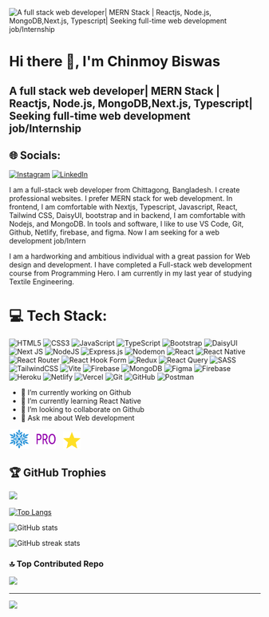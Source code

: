 ![A full stack web developer| MERN Stack | Reactjs, Node.js, MongoDB,Next.js, Typescript| Seeking full-time web development job/Internship](https://media.licdn.com/dms/image/v2/D5616AQGgUAkiU8aAww/profile-displaybackgroundimage-shrink_350_1400/profile-displaybackgroundimage-shrink_350_1400/0/1724934184863?e=1742428800&v=beta&t=JInaM5jhXMAW2rgXUXqHDpK_WPa5BOZn8d33AtyGYPQ)
# Hi there 👋, I'm Chinmoy Biswas
## A full stack web developer| MERN Stack | Reactjs, Node.js, MongoDB,Next.js, Typescript| Seeking full-time web development job/Internship

## 🌐 Socials:
[![Instagram](https://img.shields.io/badge/Instagram-%23E4405F.svg?logo=Instagram&logoColor=white)](https://instagram.com/chinmoybiswas337) [![LinkedIn](https://img.shields.io/badge/LinkedIn-%230077B5.svg?logo=linkedin&logoColor=white)](https://linkedin.com/in/chinmoy-biswas-web-developer) 


I am a full-stack web developer from Chittagong, Bangladesh. I create professional websites. I prefer MERN stack for web development. In frontend, I am comfortable with Nextjs, Typescript, Javascript, React, Tailwind CSS, DaisyUI, bootstrap and in backend, I am comfortable with Nodejs, and MongoDB. In tools and software, I like to use VS Code, Git, Github, Netlify, firebase, and figma. Now I am seeking for a web development job/Intern

I am a hardworking and ambitious individual with a great passion for Web design and development. I have completed a Full-stack web development course from Programming Hero. I am currently in my last year of studying Textile Engineering.



# 💻 Tech Stack:
![HTML5](https://img.shields.io/badge/html5-%23E34F26.svg?style=for-the-badge&logo=html5&logoColor=white) ![CSS3](https://img.shields.io/badge/css3-%231572B6.svg?style=for-the-badge&logo=css3&logoColor=white) ![JavaScript](https://img.shields.io/badge/javascript-%23323330.svg?style=for-the-badge&logo=javascript&logoColor=%23F7DF1E) ![TypeScript](https://img.shields.io/badge/typescript-%23007ACC.svg?style=for-the-badge&logo=typescript&logoColor=white) ![Bootstrap](https://img.shields.io/badge/bootstrap-%238511FA.svg?style=for-the-badge&logo=bootstrap&logoColor=white) ![DaisyUI](https://img.shields.io/badge/daisyui-5A0EF8?style=for-the-badge&logo=daisyui&logoColor=white) ![Next JS](https://img.shields.io/badge/Next-black?style=for-the-badge&logo=next.js&logoColor=white) ![NodeJS](https://img.shields.io/badge/node.js-6DA55F?style=for-the-badge&logo=node.js&logoColor=white) ![Express.js](https://img.shields.io/badge/express.js-%23404d59.svg?style=for-the-badge&logo=express&logoColor=%2361DAFB) ![Nodemon](https://img.shields.io/badge/NODEMON-%23323330.svg?style=for-the-badge&logo=nodemon&logoColor=%BBDEAD) ![React](https://img.shields.io/badge/react-%2320232a.svg?style=for-the-badge&logo=react&logoColor=%2361DAFB) ![React Native](https://img.shields.io/badge/react_native-%2320232a.svg?style=for-the-badge&logo=react&logoColor=%2361DAFB) ![React Router](https://img.shields.io/badge/React_Router-CA4245?style=for-the-badge&logo=react-router&logoColor=white) ![React Hook Form](https://img.shields.io/badge/React%20Hook%20Form-%23EC5990.svg?style=for-the-badge&logo=reacthookform&logoColor=white) ![Redux](https://img.shields.io/badge/redux-%23593d88.svg?style=for-the-badge&logo=redux&logoColor=white) ![React Query](https://img.shields.io/badge/-React%20Query-FF4154?style=for-the-badge&logo=react%20query&logoColor=white) ![SASS](https://img.shields.io/badge/SASS-hotpink.svg?style=for-the-badge&logo=SASS&logoColor=white) ![TailwindCSS](https://img.shields.io/badge/tailwindcss-%2338B2AC.svg?style=for-the-badge&logo=tailwind-css&logoColor=white) ![Vite](https://img.shields.io/badge/vite-%23646CFF.svg?style=for-the-badge&logo=vite&logoColor=white) ![Firebase](https://img.shields.io/badge/firebase-a08021?style=for-the-badge&logo=firebase&logoColor=ffcd34) ![MongoDB](https://img.shields.io/badge/MongoDB-%234ea94b.svg?style=for-the-badge&logo=mongodb&logoColor=white) ![Figma](https://img.shields.io/badge/figma-%23F24E1E.svg?style=for-the-badge&logo=figma&logoColor=white) ![Firebase](https://img.shields.io/badge/firebase-%23039BE5.svg?style=for-the-badge&logo=firebase) ![Heroku](https://img.shields.io/badge/heroku-%23430098.svg?style=for-the-badge&logo=heroku&logoColor=white) ![Netlify](https://img.shields.io/badge/netlify-%23000000.svg?style=for-the-badge&logo=netlify&logoColor=#00C7B7) ![Vercel](https://img.shields.io/badge/vercel-%23000000.svg?style=for-the-badge&logo=vercel&logoColor=white) ![Git](https://img.shields.io/badge/git-%23F05033.svg?style=for-the-badge&logo=git&logoColor=white) ![GitHub](https://img.shields.io/badge/github-%23121011.svg?style=for-the-badge&logo=github&logoColor=white) ![Postman](https://img.shields.io/badge/Postman-FF6C37?style=for-the-badge&logo=postman&logoColor=white)
- 🔭 I’m currently working on Github 
- 🌱 I’m currently learning React Native 
- 👯 I’m looking to collaborate on Github 
- 💬 Ask me about Web development 



<a href='https://archiveprogram.github.com/'><img src='https://raw.githubusercontent.com/acervenky/animated-github-badges/master/assets/acbadge.gif' width='40' height='40'></a> <a href='https://github.com/pricing'><img src='https://raw.githubusercontent.com/acervenky/animated-github-badges/master/assets/pro.gif' width='40' height='40'></a> <a href='https://stars.github.com/'><img src='https://raw.githubusercontent.com/acervenky/animated-github-badges/master/assets/starbadge.gif' width='35' height='35'></a> 

## 🏆 GitHub Trophies
![](https://github-profile-trophy.vercel.app/?username=Chinmoybiswas17&theme=radical&no-frame=false&no-bg=false&margin-w=4)

[![Top Langs](https://github-readme-stats.vercel.app/api/top-langs/?username=chinmoybiswas17&theme=dark)](https://github.com/anuraghazra/github-readme-stats)

![GitHub stats](https://github-readme-stats.vercel.app/api?username=chinmoybiswas17&theme=dark&show_icons=true&count_private=true)    


![GitHub streak stats](https://streak-stats.demolab.com/?user=chinmoybiswas17)  

### 🔝 Top Contributed Repo
![](https://github-contributor-stats.vercel.app/api?username=Chinmoybiswas17&limit=5&theme=ocean_dark&combine_all_yearly_contributions=true)

---
[![](https://visitcount.itsvg.in/api?id=Chinmoybiswas17&icon=4&color=10)](https://visitcount.itsvg.in)

<!-- Proudly created with GPRM ( https://gprm.itsvg.in ) -->
